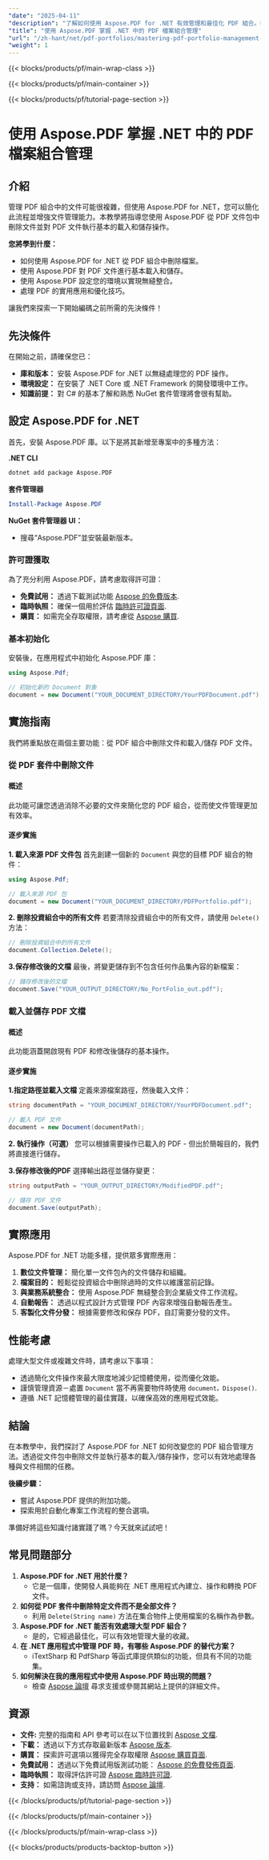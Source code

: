 ```yaml
---
"date": "2025-04-11"
"description": "了解如何使用 Aspose.PDF for .NET 有效管理和最佳化 PDF 組合。輕鬆簡化文件管理任務。"
"title": "使用 Aspose.PDF 掌握 .NET 中的 PDF 檔案組合管理"
"url": "/zh-hant/net/pdf-portfolios/mastering-pdf-portfolio-management-net-asposepdf/"
"weight": 1
---
```


{{< blocks/products/pf/main-wrap-class >}}

{{< blocks/products/pf/main-container >}}

{{< blocks/products/pf/tutorial-page-section >}}


# 使用 Aspose.PDF 掌握 .NET 中的 PDF 檔案組合管理

## 介紹

管理 PDF 組合中的文件可能很複雜，但使用 Aspose.PDF for .NET，您可以簡化此流程並增強文件管理能力。本教學將指導您使用 Aspose.PDF 從 PDF 文件包中刪除文件並對 PDF 文件執行基本的載入和儲存操作。

**您將學到什麼：**
- 如何使用 Aspose.PDF for .NET 從 PDF 組合中刪除檔案。
- 使用 Aspose.PDF 對 PDF 文件進行基本載入和儲存。
- 使用 Aspose.PDF 設定您的環境以實現無縫整合。
- 處理 PDF 的實用應用和優化技巧。

讓我們來探索一下開始編碼之前所需的先決條件！

## 先決條件

在開始之前，請確保您已：

- **庫和版本：** 安裝 Aspose.PDF for .NET 以無縫處理您的 PDF 操作。
- **環境設定：** 在安裝了 .NET Core 或 .NET Framework 的開發環境中工作。
- **知識前提：** 對 C# 的基本了解和熟悉 NuGet 套件管理將會很有幫助。

## 設定 Aspose.PDF for .NET

首先，安裝 Aspose.PDF 庫。以下是將其新增至專案中的多種方法：

**.NET CLI**
```bash
dotnet add package Aspose.PDF
```

**套件管理器**
```powershell
Install-Package Aspose.PDF
```

**NuGet 套件管理器 UI：**
- 搜尋“Aspose.PDF”並安裝最新版本。

### 許可證獲取

為了充分利用 Aspose.PDF，請考慮取得許可證：

- **免費試用：** 透過下載測試功能 [Aspose 的免費版本](https://releases。aspose.com/pdf/net/).
- **臨時執照：** 確保一個用於評估 [臨時許可證頁面](https://purchase。aspose.com/temporary-license/).
- **購買：** 如需完全存取權限，請考慮從 [Aspose 購買](https://purchase。aspose.com/buy).

### 基本初始化

安裝後，在應用程式中初始化 Aspose.PDF 庫：

```csharp
using Aspose.Pdf;

// 初始化新的 Document 對象
document = new Document("YOUR_DOCUMENT_DIRECTORY/YourPDFDocument.pdf");
```

## 實施指南

我們將重點放在兩個主要功能：從 PDF 組合中刪除文件和載入/儲存 PDF 文件。

### 從 PDF 套件中刪除文件

#### 概述
此功能可讓您透過消除不必要的文件來簡化您的 PDF 組合，從而使文件管理更加有效率。

#### 逐步實施
**1. 載入來源 PDF 文件包**
首先創建一個新的 `Document` 與您的目標 PDF 組合的物件：

```csharp
using Aspose.Pdf;

// 載入來源 PDF 包
document = new Document("YOUR_DOCUMENT_DIRECTORY/PDFPortfolio.pdf");
```

**2. 刪除投資組合中的所有文件**
若要清除投資組合中的所有文件，請使用 `Delete()` 方法：

```csharp
// 刪除投資組合中的所有文件
document.Collection.Delete();
```

**3.保存修改後的文檔**
最後，將變更儲存到不包含任何作品集內容的新檔案：

```csharp
// 儲存修改後的文檔
document.Save("YOUR_OUTPUT_DIRECTORY/No_PortFolio_out.pdf");
```

### 載入並儲存 PDF 文檔

#### 概述
此功能涵蓋開啟現有 PDF 和修改後儲存的基本操作。

#### 逐步實施
**1.指定路徑並載入文檔**
定義來源檔案路徑，然後載入文件：

```csharp
string documentPath = "YOUR_DOCUMENT_DIRECTORY/YourPDFDocument.pdf";

// 載入 PDF 文件
document = new Document(documentPath);
```

**2. 執行操作（可選）**
您可以根據需要操作已載入的 PDF - 但出於簡報目的，我們將直接進行儲存。

**3.保存修改後的PDF**
選擇輸出路徑並儲存變更：

```csharp
string outputPath = "YOUR_OUTPUT_DIRECTORY/ModifiedPDF.pdf";

// 儲存 PDF 文件
document.Save(outputPath);
```

## 實際應用
Aspose.PDF for .NET 功能多樣，提供眾多實際應用：
1. **數位文件管理：** 簡化單一文件包內的文件儲存和組織。
2. **檔案目的：** 輕鬆從投資組合中刪除過時的文件以維護當前記錄。
3. **與業務系統整合：** 使用 Aspose.PDF 無縫整合到企業級文件工作流程。
4. **自動報告：** 透過以程式設計方式管理 PDF 內容來增強自動報告產生。
5. **客製化文件分發：** 根據需要修改和保存 PDF，自訂需要分發的文件。

## 性能考慮
處理大型文件或複雜文件時，請考慮以下事項：
- 透過簡化文件操作來最大限度地減少記憶體使用，從而優化效能。
- 謹慎管理資源－處置 `Document` 當不再需要物件時使用 `document。Dispose()`.
- 遵循 .NET 記憶體管理的最佳實踐，以確保高效的應用程式效能。

## 結論
在本教學中，我們探討了 Aspose.PDF for .NET 如何改變您的 PDF 組合管理方法。透過從文件包中刪除文件並執行基本的載入/儲存操作，您可以有效地處理各種與文件相關的任務。

**後續步驟：**
- 嘗試 Aspose.PDF 提供的附加功能。
- 探索用於自動化專案工作流程的整合選項。

準備好將這些知識付諸實踐了嗎？今天就來試試吧！

## 常見問題部分
1. **Aspose.PDF for .NET 用於什麼？**
   - 它是一個庫，使開發人員能夠在 .NET 應用程式內建立、操作和轉換 PDF 文件。
2. **如何從 PDF 套件中刪除特定文件而不是全部文件？**
   - 利用 `Delete(String name)` 方法在集合物件上使用檔案的名稱作為參數。
3. **Aspose.PDF for .NET 能否有效處理大型 PDF 組合？**
   - 是的，它經過最佳化，可以有效地管理大量的收藏。
4. **在 .NET 應用程式中管理 PDF 時，有哪些 Aspose.PDF 的替代方案？**
   - iTextSharp 和 PdfSharp 等函式庫提供類似的功能，但具有不同的功能集。
5. **如何解決在我的應用程式中使用 Aspose.PDF 時出現的問題？**
   - 檢查 [Aspose 論壇](https://forum.aspose.com/c/pdf/10) 尋求支援或參閱其網站上提供的詳細文件。

## 資源
- **文件:** 完整的指南和 API 參考可以在以下位置找到 [Aspose 文檔](https://reference。aspose.com/pdf/net/).
- **下載：** 透過以下方式存取最新版本 [Aspose 版本](https://releases。aspose.com/pdf/net/).
- **購買：** 探索許可選項以獲得完全存取權限 [Aspose 購買頁面](https://purchase。aspose.com/buy).
- **免費試用：** 透過以下免費試用版測試功能： [Aspose 的免費發佈頁面](https://releases。aspose.com/pdf/net/).
- **臨時執照：** 取得評估許可證 [Aspose 臨時許可證](https://purchase。aspose.com/temporary-license/).
- **支持：** 如需諮詢或支持，請訪問 [Aspose 論壇](https://forum。aspose.com/c/pdf/10).

{{< /blocks/products/pf/tutorial-page-section >}}

{{< /blocks/products/pf/main-container >}}

{{< /blocks/products/pf/main-wrap-class >}}

{{< blocks/products/products-backtop-button >}}